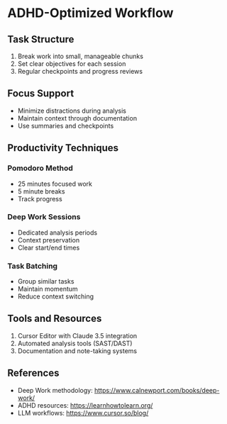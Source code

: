 # ADHD-Optimized Workflow

## Task Structure
1. Break work into small, manageable chunks
2. Set clear objectives for each session
3. Regular checkpoints and progress reviews

## Focus Support
- Minimize distractions during analysis
- Maintain context through documentation
- Use summaries and checkpoints

## Productivity Techniques
### Pomodoro Method
- 25 minutes focused work
- 5 minute breaks
- Track progress

### Deep Work Sessions
- Dedicated analysis periods
- Context preservation
- Clear start/end times

### Task Batching
- Group similar tasks
- Maintain momentum
- Reduce context switching

## Tools and Resources
1. Cursor Editor with Claude 3.5 integration
2. Automated analysis tools (SAST/DAST)
3. Documentation and note-taking systems

## References
- Deep Work methodology: https://www.calnewport.com/books/deep-work/
- ADHD resources: https://learnhowtolearn.org/
- LLM workflows: https://www.cursor.so/blog/
